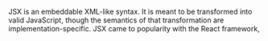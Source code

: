 JSX is an embeddable XML-like syntax. It is meant to be transformed into valid JavaScript, though the semantics of that transformation are implementation-specific. JSX came to popularity with the React framework, 